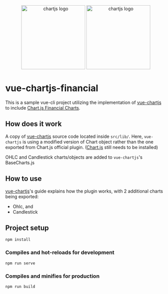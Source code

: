 <div align="center">
  <img width="256" heigth="256" src="https://www.chartjs.org/img/chartjs-logo.svg" alt="chartjs logo" style="width: 200px;">
  <img width="256" heigth="256" src="https://github.com/apertureless/vue-chartjs/raw/develop/assets/vue-chartjs.png" alt="chartjs logo" style="width: 200px;">
</div>

# vue-chartjs-financial
This is a sample vue-cli project utilizing the implementation of [vue-chartjs](https://github.com/apertureless/vue-chartjs) to include [Chart.js Financial Charts](https://github.com/chartjs/chartjs-chart-financial).

## How does it work
A copy of [vue-chartjs](https://github.com/apertureless/vue-chartjs) source code located inside `src/lib/`. Here, `vue-chartjs` is using a modified version of Chart object rather than the one exported from Chart.js official plugin. ([Chart.js](https://github.com/chartjs/Chart.js) still needs to be installed)

OHLC and Candlestick charts/objects are added to `vue-chartjs`'s BaseCharts.js

## How to use
[vue-chartjs](https://vue-chartjs.org/guide/)'s guide explains how the plugin works, with 2 additional charts being exported:
- Ohlc, and
- Candlestick

## Project setup
```
npm install
```

### Compiles and hot-reloads for development
```
npm run serve
```

### Compiles and minifies for production
```
npm run build
```
